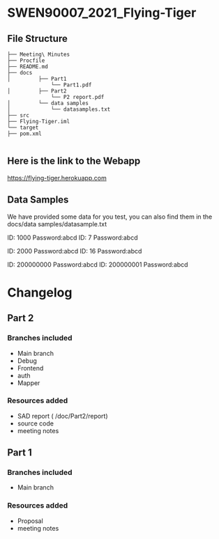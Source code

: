 # SWEN90007_2021_Flying-Tiger



## File Structure

```
├── Meeting\ Minutes
├── Procfile
├── README.md
├── docs
│         ├── Part1
              └── Part1.pdf
│         ├── Part2
              └── P2 report.pdf
│         └── data samples
│             └── datasamples.txt
├── src
├── Flying-Tiger.iml
└── target
├── pom.xml
    
```

## Here is the link to the Webapp 

https://flying-tiger.herokuapp.com

## Data Samples

We have provided some data for you test, you can also find them in the docs/data samples/datasample.txt

<administrator> ID: 1000 Password:abcd
                ID: 7    Password:abcd

<vaccine recipient> ID: 2000 Password:abcd
                    ID: 16   Password:abcd

<health care provider> ID: 200000000 Password:abcd
                       ID: 200000001 Password:abcd

# Changelog



## Part 2

### Branches included

- Main branch
- Debug
- Frontend
- auth
- Mapper

### Resources added

- SAD report ( /doc/Part2/report)
- source code
- meeting notes

## Part 1

### Branches included

- Main branch

### Resources added

- Proposal
- meeting notes
